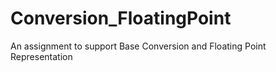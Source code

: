 # Conversion_FloatingPoint
An assignment to support Base Conversion and Floating Point Representation

